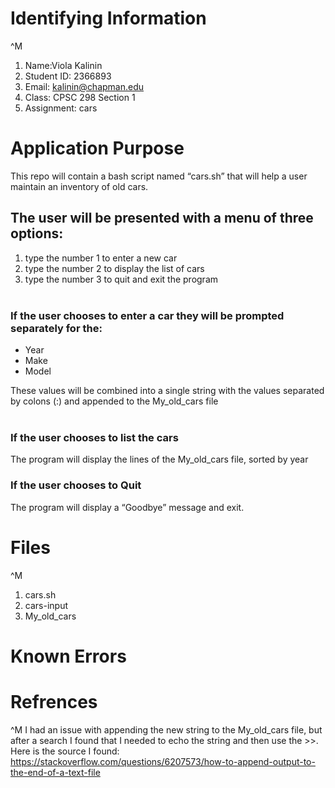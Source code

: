 # Identifying Information
^M
1. Name:Viola Kalinin
2. Student ID: 2366893
3. Email: kalinin@chapman.edu
4. Class: CPSC 298 Section 1
5. Assignment: cars
# Application Purpose

This repo will contain a bash script named “cars.sh” that will help a user maintain an inventory of old cars.  
   
## The user will be presented with a menu of three options:

1. type the number 1 to enter a new car
2. type the number 2 to display the list of cars
3. type the number 3 to quit and exit the program   
 
### If the user chooses to enter a car they will be prompted separately for the: 

- Year  
- Make 
- Model  

These values will be combined into a single string with the values separated by colons (:) and appended to the My_old_cars file  
 
### If the user chooses to list the cars   
The program will display the lines of the My_old_cars file, sorted by year

### If the user chooses to Quit  
The program will display a “Goodbye” message and exit.
# Files 
^M 
1. cars.sh
2. cars-input
3. My_old_cars
# Known Errors 
# Refrences 
^M
I had an issue with appending the new string to the My_old_cars file, but after a search I found that I needed to echo the string and then use the >>. Here is the source I found: https://stackoverflow.com/questions/6207573/how-to-append-output-to-the-end-of-a-text-file 
